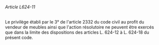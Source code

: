###### Article L624-11

Le privilège établi par le 3° de l'article 2332 du code civil au profit du vendeur de meubles ainsi que l'action résolutoire ne peuvent être exercés que dans la limite des dispositions des articles L. 624-12 à L. 624-18 du présent code.

